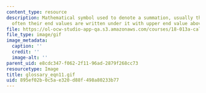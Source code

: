 ```yaml
---
content_type: resource
description: Mathematical symbol used to denote a summation, usually the index and
  often their end values are written under it with upper end value above it.
file: https://ol-ocw-studio-app-qa.s3.amazonaws.com/courses/18-013a-calculus-with-applications-spring-2005/895ef02b0c5ae320d88f498a80233b77_glossary_eqn11.gif
file_type: image/gif
image_metadata:
  caption: ''
  credit: ''
  image-alt: ''
parent_uid: e8cdc347-f062-2f11-96ad-2879f268cc73
resourcetype: Image
title: glossary_eqn11.gif
uid: 895ef02b-0c5a-e320-d88f-498a80233b77
---
```

